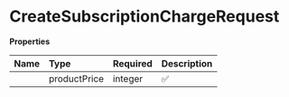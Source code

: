 # CreateSubscriptionChargeRequest



**Properties**

| Name | Type | Required | Description |
| :-------- | :----------| :----------| :----------|
    | productPrice | integer | ✅ |  |




<!-- This file was generated by liblab | https://liblab.com/ -->